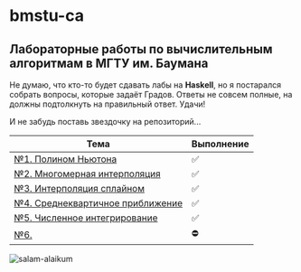 # bmstu-ca
## Лабораторные работы по вычислительным алгоритмам в МГТУ им. Баумана 

Не думаю, что кто-то будет сдавать лабы на **Haskell**, но я постарался собрать вопросы, которые задаёт Градов. Ответы не совсем полные, на должны подтолкнуть на правильный ответ. Удачи!

И не забудь поставь звездочку на репозиторий...

| Тема  | Выполнение |
| ------ | ------ |
| [№1. Полином Ньютона](https://github.com/mRrvz/bmstu-ca/tree/master/lab_01) | ✅ |
| [№2. Многомерная интерполяция](https://github.com/mRrvz/bmstu-ca/tree/master/lab_02) | ✅ |
| [№3. Интерполяция сплайном](https://github.com/mRrvz/bmstu-ca/tree/master/lab_03) | ✅ |
| [№4. Среднеквартичное приближение](https://github.com/mRrvz/bmstu-ca/tree/master/lab_04)  | ✅ |
| [№5. Численное интегрирование](https://github.com/mRrvz/bmstu-ca/tree/master/lab_05) | ✅ |
| [№6.](https://github.com/mRrvz/bmstu-ca/tree/master/lab_06) | ⛔ |



![salam-alaikum](https://sun9-71.userapi.com/c857320/v857320873/bfa9d/iNMsusvU9xQ.jpg)
